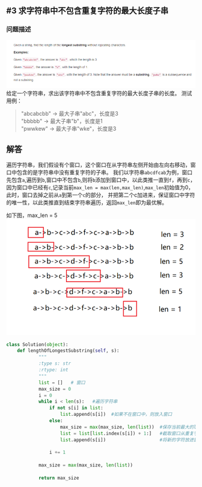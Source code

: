 ## #3 求字符串中不包含重复字符的最大长度子串
### 问题描述
![](desription.png)
给定一个字符串，求出该字符串中不包含重复字符的最大长度子串的长度。
测试用例：
> "abcabcbb" -> 最大子串"abc"，长度是3 <br/>
  "bbbbb" -> 最大子串"b"，长度是1 <br/>
  "pwwkew" -> 最大子串"wke"，长度是3
  
## 解答
遍历字符串，我们假设有个窗口，这个窗口在从字符串左侧开始由左向右移动，窗口中包含的是字符串中没有重复字符的子串。
我们以字符串`abcdfcab`为例，窗口先包含`a`,遍历到`b`,窗口中不包含`b`,则将`b`添加到窗口中，以此类推一直到`f`，再到`c`，
因为窗口中已经有`c`,记录当前`max_len = max(len,max_len)`,`max_len`初始值为0，此时，窗口去掉之前从`a`到第一个`c`的部分，
并把第二个c加进来，保证窗口中字符的唯一性，以此类推直到结束字符串遍历，返回`max_len`即为最优解。

如下图，max_len = 5
![](window.png)

```python
class Solution(object):
    def lengthOfLongestSubstring(self, s):
            """
            :type s: str
            :rtype: int
            """
            list = []   # 窗口
            max_size = 0
            i = 0
            while i < len(s):   #遍历字符串
                if not s[i] in list:
                    list.append(s[i])  #如果不在窗口中，则放入窗口
                else:
                    max_size = max(max_size, len(list))  #保存当前最大的len
                    list = list[list.index(s[i]) + 1:]   #截取窗口从重复字符之前的部分，包括重复的字符本身
                    list.append(s[i])                    #将新的字符放进窗口

                i += 1

            max_size = max(max_size, len(list))

            return max_size
```
    
